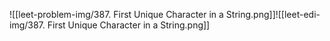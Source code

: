 ![[leet-problem-img/387. First Unique Character in a String.png]]![[leet-edi-img/387. First Unique Character in a String.png]]